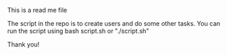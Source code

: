 This is a read me file

The script in the repo is to create users and do some other tasks.
You can run the script using bash script.sh or "./script.sh"

Thank you!


